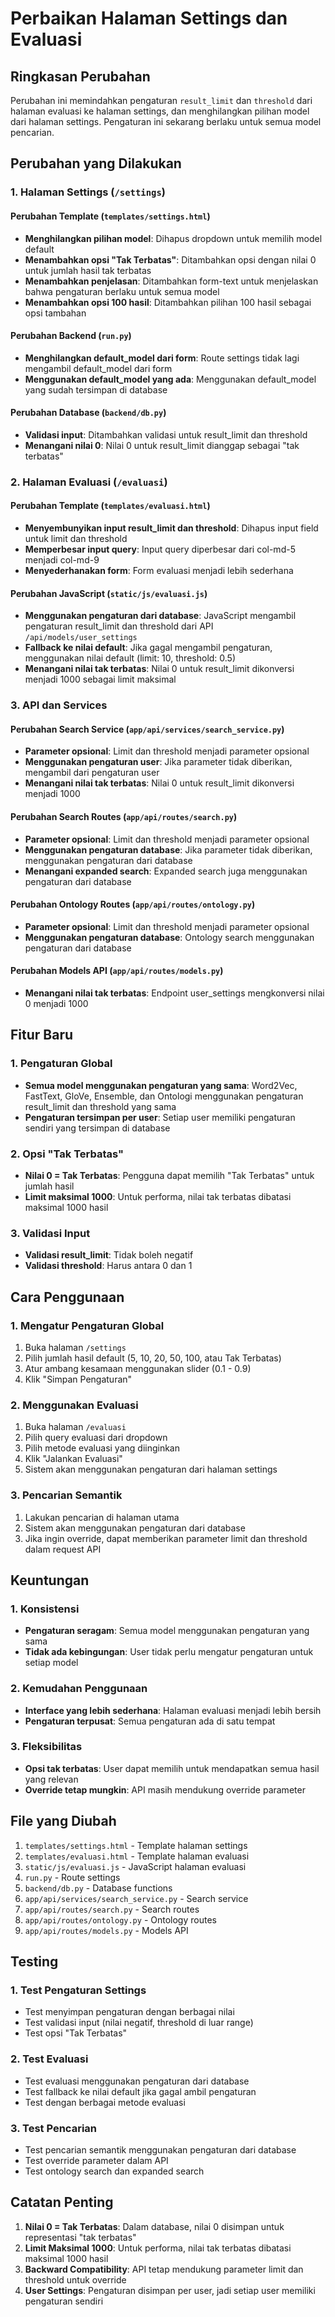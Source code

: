 # Perbaikan Halaman Settings dan Evaluasi

## Ringkasan Perubahan

Perubahan ini memindahkan pengaturan `result_limit` dan `threshold` dari halaman evaluasi ke halaman settings, dan menghilangkan pilihan model dari halaman settings. Pengaturan ini sekarang berlaku untuk semua model pencarian.

## Perubahan yang Dilakukan

### 1. Halaman Settings (`/settings`)

#### Perubahan Template (`templates/settings.html`)

- **Menghilangkan pilihan model**: Dihapus dropdown untuk memilih model default
- **Menambahkan opsi "Tak Terbatas"**: Ditambahkan opsi dengan nilai 0 untuk jumlah hasil tak terbatas
- **Menambahkan penjelasan**: Ditambahkan form-text untuk menjelaskan bahwa pengaturan berlaku untuk semua model
- **Menambahkan opsi 100 hasil**: Ditambahkan pilihan 100 hasil sebagai opsi tambahan

#### Perubahan Backend (`run.py`)

- **Menghilangkan default_model dari form**: Route settings tidak lagi mengambil default_model dari form
- **Menggunakan default_model yang ada**: Menggunakan default_model yang sudah tersimpan di database

#### Perubahan Database (`backend/db.py`)

- **Validasi input**: Ditambahkan validasi untuk result_limit dan threshold
- **Menangani nilai 0**: Nilai 0 untuk result_limit dianggap sebagai "tak terbatas"

### 2. Halaman Evaluasi (`/evaluasi`)

#### Perubahan Template (`templates/evaluasi.html`)

- **Menyembunyikan input result_limit dan threshold**: Dihapus input field untuk limit dan threshold
- **Memperbesar input query**: Input query diperbesar dari col-md-5 menjadi col-md-9
- **Menyederhanakan form**: Form evaluasi menjadi lebih sederhana

#### Perubahan JavaScript (`static/js/evaluasi.js`)

- **Menggunakan pengaturan dari database**: JavaScript mengambil pengaturan result_limit dan threshold dari API `/api/models/user_settings`
- **Fallback ke nilai default**: Jika gagal mengambil pengaturan, menggunakan nilai default (limit: 10, threshold: 0.5)
- **Menangani nilai tak terbatas**: Nilai 0 untuk result_limit dikonversi menjadi 1000 sebagai limit maksimal

### 3. API dan Services

#### Perubahan Search Service (`app/api/services/search_service.py`)

- **Parameter opsional**: Limit dan threshold menjadi parameter opsional
- **Menggunakan pengaturan user**: Jika parameter tidak diberikan, mengambil dari pengaturan user
- **Menangani nilai tak terbatas**: Nilai 0 untuk result_limit dikonversi menjadi 1000

#### Perubahan Search Routes (`app/api/routes/search.py`)

- **Parameter opsional**: Limit dan threshold menjadi parameter opsional
- **Menggunakan pengaturan database**: Jika parameter tidak diberikan, menggunakan pengaturan dari database
- **Menangani expanded search**: Expanded search juga menggunakan pengaturan dari database

#### Perubahan Ontology Routes (`app/api/routes/ontology.py`)

- **Parameter opsional**: Limit dan threshold menjadi parameter opsional
- **Menggunakan pengaturan database**: Ontology search menggunakan pengaturan dari database

#### Perubahan Models API (`app/api/routes/models.py`)

- **Menangani nilai tak terbatas**: Endpoint user_settings mengkonversi nilai 0 menjadi 1000

## Fitur Baru

### 1. Pengaturan Global

- **Semua model menggunakan pengaturan yang sama**: Word2Vec, FastText, GloVe, Ensemble, dan Ontologi menggunakan pengaturan result_limit dan threshold yang sama
- **Pengaturan tersimpan per user**: Setiap user memiliki pengaturan sendiri yang tersimpan di database

### 2. Opsi "Tak Terbatas"

- **Nilai 0 = Tak Terbatas**: Pengguna dapat memilih "Tak Terbatas" untuk jumlah hasil
- **Limit maksimal 1000**: Untuk performa, nilai tak terbatas dibatasi maksimal 1000 hasil

### 3. Validasi Input

- **Validasi result_limit**: Tidak boleh negatif
- **Validasi threshold**: Harus antara 0 dan 1

## Cara Penggunaan

### 1. Mengatur Pengaturan Global

1. Buka halaman `/settings`
2. Pilih jumlah hasil default (5, 10, 20, 50, 100, atau Tak Terbatas)
3. Atur ambang kesamaan menggunakan slider (0.1 - 0.9)
4. Klik "Simpan Pengaturan"

### 2. Menggunakan Evaluasi

1. Buka halaman `/evaluasi`
2. Pilih query evaluasi dari dropdown
3. Pilih metode evaluasi yang diinginkan
4. Klik "Jalankan Evaluasi"
5. Sistem akan menggunakan pengaturan dari halaman settings

### 3. Pencarian Semantik

1. Lakukan pencarian di halaman utama
2. Sistem akan menggunakan pengaturan dari database
3. Jika ingin override, dapat memberikan parameter limit dan threshold dalam request API

## Keuntungan

### 1. Konsistensi

- **Pengaturan seragam**: Semua model menggunakan pengaturan yang sama
- **Tidak ada kebingungan**: User tidak perlu mengatur pengaturan untuk setiap model

### 2. Kemudahan Penggunaan

- **Interface yang lebih sederhana**: Halaman evaluasi menjadi lebih bersih
- **Pengaturan terpusat**: Semua pengaturan ada di satu tempat

### 3. Fleksibilitas

- **Opsi tak terbatas**: User dapat memilih untuk mendapatkan semua hasil yang relevan
- **Override tetap mungkin**: API masih mendukung override parameter

## File yang Diubah

1. `templates/settings.html` - Template halaman settings
2. `templates/evaluasi.html` - Template halaman evaluasi
3. `static/js/evaluasi.js` - JavaScript halaman evaluasi
4. `run.py` - Route settings
5. `backend/db.py` - Database functions
6. `app/api/services/search_service.py` - Search service
7. `app/api/routes/search.py` - Search routes
8. `app/api/routes/ontology.py` - Ontology routes
9. `app/api/routes/models.py` - Models API

## Testing

### 1. Test Pengaturan Settings

- Test menyimpan pengaturan dengan berbagai nilai
- Test validasi input (nilai negatif, threshold di luar range)
- Test opsi "Tak Terbatas"

### 2. Test Evaluasi

- Test evaluasi menggunakan pengaturan dari database
- Test fallback ke nilai default jika gagal ambil pengaturan
- Test dengan berbagai metode evaluasi

### 3. Test Pencarian

- Test pencarian semantik menggunakan pengaturan dari database
- Test override parameter dalam API
- Test ontology search dan expanded search

## Catatan Penting

1. **Nilai 0 = Tak Terbatas**: Dalam database, nilai 0 disimpan untuk representasi "tak terbatas"
2. **Limit Maksimal 1000**: Untuk performa, nilai tak terbatas dibatasi maksimal 1000 hasil
3. **Backward Compatibility**: API tetap mendukung parameter limit dan threshold untuk override
4. **User Settings**: Pengaturan disimpan per user, jadi setiap user memiliki pengaturan sendiri
